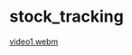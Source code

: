 # stock_tracking

 [video1.webm](https://github.com/Nalin216127/stock_tracking/assets/78348976/bc8a9a67-40a9-430f-93c6-9a9359c2d998)
